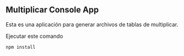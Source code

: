 ## Multiplicar Console App

Esta es una aplicación para generar archivos de tablas de
multiplicar.

Ejecutar este comando

```
npm install
```